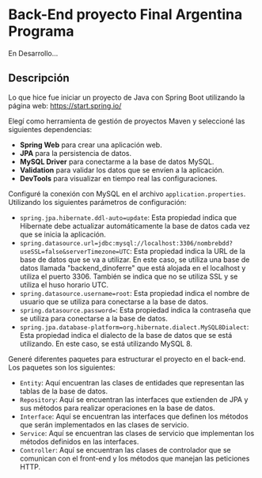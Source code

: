 # Back-End proyecto Final Argentina Programa

En Desarrollo...

## Descripción

Lo que hice fue iniciar un proyecto de Java con Spring Boot utilizando la página web: 
https://start.spring.io/

Elegí como herramienta de gestión de proyectos Maven y seleccioné las siguientes dependencias:

- **Spring Web** para crear una aplicación web.
- **JPA** para la persistencia de datos.
- **MySQL Driver** para conectarme a la base de datos MySQL.
- **Validation** para validar los datos que se envíen a la aplicación.
- **DevTools** para visualizar en tiempo real las configuraciones.

Configuré la conexión con MySQL en el archivo `application.properties`. 
Utilizando los siguientes parámetros de configuración:

- `spring.jpa.hibernate.ddl-auto=update`: Esta propiedad indica que Hibernate debe actualizar automáticamente la base de datos cada vez que se inicia la aplicación.
- `spring.datasource.url=jdbc:mysql://localhost:3306/nombrebdd?useSSL=false&serverTimezone=UTC`: Esta propiedad indica la URL de la base de datos que se va a utilizar. En este caso, se utiliza una base de datos llamada "backend_dinoferre" que está alojada en el localhost y utiliza el puerto 3306. También se indica que no se utiliza SSL y se utiliza el huso horario UTC.
- `spring.datasource.username=root`: Esta propiedad indica el nombre de usuario que se utiliza para conectarse a la base de datos.
- `spring.datasource.password=`: Esta propiedad indica la contraseña que se utiliza para conectarse a la base de datos.
- `spring.jpa.database-platform=org.hibernate.dialect.MySQL8Dialect`: Esta propiedad indica el dialecto de la base de datos que se está utilizando. En este caso, se está utilizando MySQL 8.

Generé diferentes paquetes para estructurar el proyecto en el back-end. 
Los paquetes son los siguientes:

- `Entity`: Aquí encuentran las clases de entidades que representan las tablas de la base de datos.
- `Repository`: Aquí se encuentran las interfaces que extienden de JPA y sus métodos para realizar operaciones en la base de datos. 
- `Interface`: Aquí se encuentran las interfaces que definen los métodos que serán implementados en las clases de servicio.
- `Service`: Aquí se encuentran las clases de servicio que implementan los métodos definidos en las interfaces.
- `Controller`: Aquí se encuentran las clases de controlador que se comunican con el front-end y los métodos que manejan las peticiones HTTP.  
